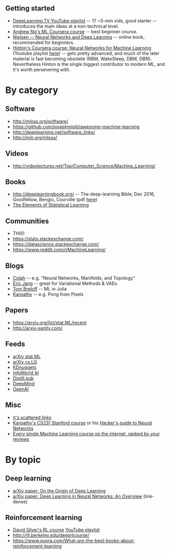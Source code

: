 
## Getting started
* [DeepLearning.TV YouTube playlist](https://www.youtube.com/playlist?list=PLjJh1vlSEYgvZ3ze_4pxKHNh1g5PId36-) -- 17 ~5-min vids, good starter -- introduces the main ideas at a non-technical level.
* [Andrew Ng's ML Coursera course](https://www.youtube.com/view_play_list?p=A89DCFA6ADACE599) -- best beginner course.
* [Nielsen -- Neural Networks and Deep Learning](http://neuralnetworksanddeeplearning.com/index.html) -- online book, recommended for beginners.
* [Hinton's Coursera course: Neural Networks for Machine Learning](https://www.coursera.org/learn/neural-networks) (Youtube playlist [here](https://www.youtube.com/playlist?list=PLoRl3Ht4JOcdU872GhiYWf6jwrk_SNhz9)) -- gets pretty advanced, and much of the later material is fast becoming obsolete (RBM, WakeSleep, DBM, DBN). Nevertheless Hinton is the single biggest contributor to modern ML, and it's worth persevering with.

# By category

## Software
* http://mloss.org/software/
* https://github.com/josephmisiti/awesome-machine-learning
* http://deeplearning.net/software_links/
* http://jmlr.org/mloss/

## Videos
* http://videolectures.net/Top/Computer_Science/Machine_Learning/

## Books
* http://deeplearningbook.org/ -- The deep-learning Bible; Dec 2016, Goodfellow, Bengio, Courville (pdf [here](https://github.com/HFTrader/DeepLearningBook))
* [The Elements of Statistical Learning](https://statweb.stanford.edu/~tibs/ElemStatLearn/)

## Communities
* THIS!
* https://stats.stackexchange.com/
* https://datascience.stackexchange.com/
* https://www.reddit.com/r/MachineLearning/

## Blogs
* [Colah](http://colah.github.io/) -- e.g. "Neural Networks, Manifolds, and Topology"
* [Eric Jang](http://blog.evjang.com/) -- great for Variational Methods & VAEs.
* [Tom Breloff](http://www.breloff.com/blog/) -- ML in Julia
* [Karpathy](http://karpathy.github.io/) -- e.g. Pong from Pixels

## Papers
* https://arxiv.org/list/stat.ML/recent
* http://arxiv-sanity.com/

## Feeds
* [arXiv stat.ML](https://export.arxiv.org/rss/stat.ML/recent)
* [arXiv cs.LG](https://export.arxiv.org/rss/cs.LG/recent)
* [KDnuggets](https://feeds.feedburner.com/kdnuggets-data-mining-analytics)
* [InfoWorld AI](http://www.infoworld.com/category/artificial-intelligence/index.rss)
* [Distill.pub](http://distill.pub/rss.xml)
* [DeepMind](https://deepmind.com/blog/feed/basic/)
* [OpenAI](https://blog.openai.com/rss/)

## Misc
* [π's scattered links](http://pipad.org/wiki/index.php/Machine_Learning)
* [Karpathy's CS231 Stanford course](http://cs231n.stanford.edu/) or his [Hacker's guide to Neural Networks](http://karpathy.github.io/neuralnets/) 
* [Every single Machine Learning course on the internet, ranked by your reviews](https://medium.freecodecamp.com/every-single-machine-learning-course-on-the-internet-ranked-by-your-reviews-3c4a7b8026c0)

# By topic

## Deep learning
* [arXiv paper: On the Origin of Deep Learning](https://arxiv.org/abs/1702.07800)
* [arXiv paper: Deep Learning in Neural Networks: An Overview](https://arxiv.org/abs/1404.7828) (link-dense)

## Reinforcement learning
* [David Silver's RL course](http://www0.cs.ucl.ac.uk/staff/d.silver/web/Teaching.html)  [YouTube playlist](https://www.youtube.com/playlist?list=PLMZdRRhAoLnKFxZlmFoFp0uHVvN2PSE9T)
* http://rll.berkeley.edu/deeprlcourse/
* https://www.quora.com/What-are-the-best-books-about-reinforcement-learning
